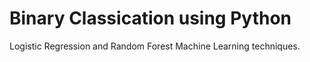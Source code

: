 # Binary Classication using Python

Logistic Regression and Random Forest Machine Learning techniques.
